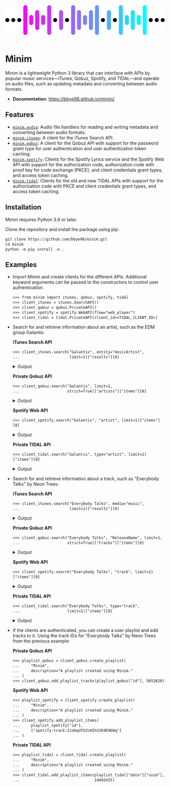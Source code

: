 <picture>
  <source media="(prefers-color-scheme: dark)" 
   srcset="https://raw.githubusercontent.com/bbye98/minim/main/assets/logo_dark.svg">
  <source media="(prefers-color-scheme: light)" 
   srcset="https://raw.githubusercontent.com/bbye98/minim/main/assets/logo_light.svg">
  <img alt="minim logo" 
   src="https://raw.githubusercontent.com/bbye98/minim/main/assets/logo_light.svg">
</picture>
<br></br>

# Minim

Minim is a lightweight Python 3 library that can interface with APIs 
by popular music services—iTunes, Qobuz, Spotify, and TIDAL—and operate 
on audio files, such as updating metadata and converting between audio
formats.

* **Documentation**: https://bbye98.github.io/minim/

## Features

* [`minim.audio`](https://github.com/bbye98/minim/blob/main/src/minim/audio.py):
  Audio file handlers for reading and writing metadata and converting
  between audio formats.
* [`minim.itunes`](https://github.com/bbye98/minim/blob/main/src/minim/itunes.py):
  A client for the iTunes Search API.
* [`minim.qobuz`](https://github.com/bbye98/minim/blob/main/src/minim/qobuz.py):
  A client for the Qobuz API with support for the password grant type 
  for user authentication and user authentication token caching.
* [`minim.spotify`](https://github.com/bbye98/minim/blob/main/src/minim/spotify.py):
  Clients for the Spotify Lyrics service and the Spotify Web API with
  support for the authorization code, authorization code with proof key
  for code exchange (PKCE), and client credentials grant types, and
  access token caching.
* [`minim.tidal`](https://github.com/bbye98/minim/blob/main/src/minim/tidal.py):
  Clients for the old and new TIDAL APIs with support for the 
  authorization code with PKCE and client credentials grant types, and
  access token caching.

## Installation

Minim requires Python 3.9 or later.

Clone the repository and install the package using pip:

    git clone https://github.com/bbye98/minim.git
    cd minim
    python -m pip install -e .

## Examples

- Import Minim and create clients for the different APIs. Additional 
  keyword arguments can be passed to the constructors to control user
  authentication.

      >>> from minim import itunes, qobuz, spotify, tidal
      >>> client_itunes = itunes.SearchAPI()
      >>> client_qobuz = qobuz.PrivateAPI()
      >>> client_spotify = spotify.WebAPI(flow="web_player")
      >>> client_tidal = tidal.PrivateAPI(client_id=<TIDAL_CLIENT_ID>)

- Search for and retrieve information about an artist, such as the EDM 
  group Galantis:

  **iTunes Search API**

      >>> client_itunes.search("Galantis", entity="musicArtist", 
      ...                      limit=1)["results"][0]

  <details>
  <summary>Output</summary>

      {
        "wrapperType": "artist",
        "artistType": "Artist",
        "artistName": "Galantis",
        "artistLinkUrl": "https://music.apple.com/us/artist/galantis/543322169?uo=4",
        "artistId": 543322169,
        "amgArtistId": 2616267,
        "primaryGenreName": "Dance",
        "primaryGenreId": 17
      }

  </details>

  **Private Qobuz API**

      >>> client_qobuz.search("Galantis", limit=1, 
      ...                     strict=True)["artists"]["items"][0]

  <details>
  <summary>Output</summary>

      {
        "picture": "https://static.qobuz.com/images/artists/covers/small/8dcf30e5c8e30281ecbb13b0886426c8.jpg",
        "image": {
          "small": "https://static.qobuz.com/images/artists/covers/small/8dcf30e5c8e30281ecbb13b0886426c8.jpg",
          "medium": "https://static.qobuz.com/images/artists/covers/medium/8dcf30e5c8e30281ecbb13b0886426c8.jpg",
          "large": "https://static.qobuz.com/images/artists/covers/large/8dcf30e5c8e30281ecbb13b0886426c8.jpg",
          "extralarge": "https://static.qobuz.com/images/artists/covers/large/8dcf30e5c8e30281ecbb13b0886426c8.jpg",
          "mega": "https://static.qobuz.com/images/artists/covers/large/8dcf30e5c8e30281ecbb13b0886426c8.jpg"
        },
        "name": "Galantis",
        "slug": "galantis",
        "albums_count": 126,
        "id": 865362
      }
  
  </details>

  **Spotify Web API**

      >>> client_spotify.search("Galantis", "artist", limit=1)["items"][0]

  <details>
  <summary>Output</summary>

      {
        "external_urls": {
          "spotify": "https://open.spotify.com/artist/4sTQVOfp9vEMCemLw50sbu"
        },
        "followers": {
          "href": null,
          "total": 3373205
        },
        "genres": [
          "dance pop",
          "edm",
          "pop",
          "pop dance"
        ],
        "href": "https://api.spotify.com/v1/artists/4sTQVOfp9vEMCemLw50sbu",
        "id": "4sTQVOfp9vEMCemLw50sbu",
        "images": [
          {
            "height": 640,
            "url": "https://i.scdn.co/image/ab6761610000e5eb7bda087d6fb48d481efd3344",
            "width": 640
          },
          {
            "height": 320,
            "url": "https://i.scdn.co/image/ab676161000051747bda087d6fb48d481efd3344",
            "width": 320
          },
          {
            "height": 160,
            "url": "https://i.scdn.co/image/ab6761610000f1787bda087d6fb48d481efd3344",
            "width": 160
          }
        ],
        "name": "Galantis",
        "popularity": 67,
        "type": "artist",
        "uri": "spotify:artist:4sTQVOfp9vEMCemLw50sbu"
      }
  
  </details>

  **Private TIDAL API**
    
      >>> client_tidal.search("Galantis", type="artist", limit=1)["items"][0]

  <details>
  <summary>Output</summary>

      {
        "id": 4676988,
        "name": "Galantis",
        "artistTypes": [
          "ARTIST",
          "CONTRIBUTOR"
        ],
        "url": "http://www.tidal.com/artist/4676988",
        "picture": "a627e21c-60f7-4e90-b2bb-e50b178c4f0b",
        "popularity": 72,
        "artistRoles": [
          {
            "categoryId": -1,
            "category": "Artist"
          },
          {
            "categoryId": 11,
            "category": "Performer"
          },
          {
            "categoryId": 3,
            "category": "Engineer"
          },
          {
            "categoryId": 10,
            "category": "Production team"
          },
          {
            "categoryId": 1,
            "category": "Producer"
          },
          {
            "categoryId": 2,
            "category": "Songwriter"
          }
        ],
        "mixes": {
          "ARTIST_MIX": "000202a7e72fd90d0c0df2ed56ddea"
        }
      }
  
  </details>

- Search for and retrieve information about a track, such as "Everybody Talks" by Neon Trees:

  **iTunes Search API**

      >>> client_itunes.search("Everybody Talks", media="music", 
      ...                      limit=1)["results"][0]

  <details>
  <summary>Output</summary>

      {
        "wrapperType": "track",
        "kind": "song",
        "artistId": 350172836,
        "collectionId": 1443469527,
        "trackId": 1443469581,
        "artistName": "Neon Trees",
        "collectionName": "Picture Show",
        "trackName": "Everybody Talks",
        "collectionCensoredName": "Picture Show",
        "trackCensoredName": "Everybody Talks",
        "artistViewUrl": "https://music.apple.com/us/artist/neon-trees/350172836?uo=4",
        "collectionViewUrl": "https://music.apple.com/us/album/everybody-talks/1443469527?i=1443469581&uo=4",
        "trackViewUrl": "https://music.apple.com/us/album/everybody-talks/1443469527?i=1443469581&uo=4",
        "previewUrl": "https://audio-ssl.itunes.apple.com/itunes-assets/AudioPreview122/v4/5c/29/bf/5c29bf6b-ca2c-4e8b-2be6-c51a282c7dae/mzaf_1255557534804450018.plus.aac.p.m4a",
        "artworkUrl30": "https://is1-ssl.mzstatic.com/image/thumb/Music115/v4/80/e3/95/80e39565-35f9-2496-c6f8-6572490c4a7b/12UMGIM12509.rgb.jpg/30x30bb.jpg",
        "artworkUrl60": "https://is1-ssl.mzstatic.com/image/thumb/Music115/v4/80/e3/95/80e39565-35f9-2496-c6f8-6572490c4a7b/12UMGIM12509.rgb.jpg/60x60bb.jpg",
        "artworkUrl100": "https://is1-ssl.mzstatic.com/image/thumb/Music115/v4/80/e3/95/80e39565-35f9-2496-c6f8-6572490c4a7b/12UMGIM12509.rgb.jpg/100x100bb.jpg",
        "collectionPrice": 6.99,
        "trackPrice": 1.29,
        "releaseDate": "2011-12-19T12:00:00Z",
        "collectionExplicitness": "explicit",
        "trackExplicitness": "explicit",
        "discCount": 1,
        "discNumber": 1,
        "trackCount": 12,
        "trackNumber": 3,
        "trackTimeMillis": 177280,
        "country": "USA",
        "currency": "USD",
        "primaryGenreName": "Alternative",
        "contentAdvisoryRating": "Explicit",
        "isStreamable": true
      }

  </details>

  **Private Qobuz API**

      >>> client_qobuz.search("Everybody Talks", "ReleaseName", limit=1, 
      ...                     strict=True)["tracks"]["items"][0]

  <details>
  <summary>Output</summary>

      {
        "maximum_bit_depth": 16,
        "copyright": "\u2117 2011 UMG Recordings, Inc.",
        "performers": "Justin Meldal-Johnsen, Producer, Guitar, Additional Keyboards, Percussion, Programmer, AssociatedPerformer - Tim Pagnotta, ComposerLyricist - Greg Collins, Engineer, StudioPersonnel - Wesley Seidman, Asst. Recording Engineer, StudioPersonnel - Tyler Glenn, ComposerLyricist - Neon Trees, MainArtist - Matt Wiggers, Asst. Recording Engineer, StudioPersonnel - Bill Bush, Mixer, StudioPersonnel",
        "audio_info": {
          "replaygain_track_peak": 0.999969,
          "replaygain_track_gain": -11.63
        },
        "performer": {
          "name": "Neon Trees",
          "id": 470727
        },
        "album": {
          "image": {
            "small": "https://static.qobuz.com/images/covers/42/54/0060252795442_230.jpg",
            "thumbnail": "https://static.qobuz.com/images/covers/42/54/0060252795442_50.jpg",
            "large": "https://static.qobuz.com/images/covers/42/54/0060252795442_600.jpg"
          },
          "maximum_bit_depth": 16,
          "media_count": 1,
          "artist": {
            "image": null,
            "name": "Neon Trees",
            "id": 470727,
            "albums_count": 42,
            "slug": "neon-trees",
            "picture": null
          },
          "upc": "0060252795442",
          "released_at": 1325372400,
          "label": {
            "name": "Mercury Records",
            "id": 17487,
            "albums_count": 774,
            "supplier_id": 1,
            "slug": "mercury-records"
          },
          "title": "Picture Show",
          "qobuz_id": 5653617,
          "version": null,
          "duration": 2785,
          "parental_warning": true,
          "tracks_count": 11,
          "popularity": 0,
          "genre": {
            "path": [112, 119, 113],
            "color": "#0070ef",
            "name": "Alternative & Indie",
            "id": 113,
            "slug": "alternatif-et-inde"
          },
          "maximum_channel_count": 2,
          "id": "0060252795442",
          "maximum_sampling_rate": 44.1,
          "previewable": true,
          "sampleable": true,
          "displayable": true,
          "streamable": true,
          "streamable_at": 1683529200,
          "downloadable": false,
          "purchasable_at": null,
          "purchasable": false,
          "release_date_original": "2012-01-01",
          "release_date_download": "2012-01-01",
          "release_date_stream": "2012-01-01",
          "release_date_purchase": "2012-01-01",
          "hires": false,
          "hires_streamable": false
        },
        "work": null,
        "composer": {
          "name": "Tyler Glenn",
          "id": 583118
        },
        "isrc": "USUM71119189",
        "title": "Everybody Talks",
        "version": "Album Version",
        "duration": 177,
        "parental_warning": true,
        "track_number": 3,
        "maximum_channel_count": 2,
        "id": 5653620,
        "media_number": 1,
        "maximum_sampling_rate": 44.1,
        "release_date_original": null,
        "release_date_download": null,
        "release_date_stream": null,
        "release_date_purchase": null,
        "purchasable": true,
        "streamable": true,
        "previewable": true,
        "sampleable": true,
        "downloadable": true,
        "displayable": true,
        "purchasable_at": 1683702000,
        "streamable_at": 1683529200,
        "hires": false,
        "hires_streamable": false
      }
  
  </details>

  **Spotify Web API**

      >>> client_spotify.search("Everybody Talks", "track", limit=1)["items"][0]

  <details>
  <summary>Output</summary>

      {
        "album": {
          "album_type": "album",
          "artists": [
            {
              "external_urls": {
                "spotify": "https://open.spotify.com/artist/0RpddSzUHfncUWNJXKOsjy"
              },
              "href": "https://api.spotify.com/v1/artists/0RpddSzUHfncUWNJXKOsjy",
              "id": "0RpddSzUHfncUWNJXKOsjy",
              "name": "Neon Trees",
              "type": "artist",
              "uri": "spotify:artist:0RpddSzUHfncUWNJXKOsjy"
            }
          ],
          "available_markets": [
            "AR", "AU", "AT", "BE", "BO", "BR", "BG", 
            "CA", "CL", "CO", "CR", "CY", "CZ", "DK",
            "DO", "DE", "EC", "EE", "SV", "FI", "FR", 
            "GR", "GT", "HN", "HK", "HU", "IS", "IE", 
            "IT", "LV", "LT", "LU", "MY", "MT", "NL", 
            "NZ", "NI", "NO", "PA", "PY", "PE", "PH", 
            "PL", "PT", "SG", "SK", "ES", "SE", "CH", 
            "TW", "TR", "UY", "US", "GB", "AD", "LI", 
            "MC", "ID", "TH", "VN", "RO", "IL", "ZA", 
            "SA", "AE", "BH", "QA", "OM", "KW", "EG", 
            "TN", "LB", "JO", "PS", "IN", "BY", "KZ", 
            "MD", "UA", "AL", "BA", "HR", "ME", "MK", 
            "RS", "SI", "KR", "BD", "PK", "LK", "GH",
            "KE", "NG", "TZ", "UG", "AG", "AM", "BS", 
            "BB", "BZ", "BT", "BW", "BF", "CV", "CW", 
            "DM", "FJ", "GM", "GD", "GW", "GY", "HT", 
            "JM", "KI", "LS", "LR", "MW", "MV", "ML", 
            "MH", "FM", "NA", "NR", "NE", "PW", "PG", 
            "WS", "ST", "SN", "SC", "SL", "SB", "KN", 
            "LC", "VC", "SR", "TL", "TO", "TT", "TV", 
            "AZ", "BN", "BI", "KH", "CM", "TD", "KM", 
            "GQ", "SZ", "GA", "GN", "KG", "LA", "MO", 
            "MR", "MN", "NP", "RW", "TG", "UZ", "ZW", 
            "BJ", "MG", "MU", "MZ", "AO", "CI", "DJ", 
            "ZM", "CD", "CG", "IQ", "TJ", "VE", "XK"
          ],
          "external_urls": {
            "spotify": "https://open.spotify.com/album/0uRFz92JmjwDbZbB7hEBIr"
          },
          "href": "https://api.spotify.com/v1/albums/0uRFz92JmjwDbZbB7hEBIr",
          "id": "0uRFz92JmjwDbZbB7hEBIr",
          "images": [
            {
              "height": 640,
              "url": "https://i.scdn.co/image/ab67616d0000b2734a6c0376235e5aa44e59d2c2",
              "width": 640
            },
            {
              "height": 300,
              "url": "https://i.scdn.co/image/ab67616d00001e024a6c0376235e5aa44e59d2c2",
              "width": 300
            },
            {
              "height": 64,
              "url": "https://i.scdn.co/image/ab67616d000048514a6c0376235e5aa44e59d2c2",
              "width": 64
            }
          ],
          "name": "Picture Show",
          "release_date": "2012-01-01",
          "release_date_precision": "day",
          "total_tracks": 11,
          "type": "album",
          "uri": "spotify:album:0uRFz92JmjwDbZbB7hEBIr"
        },
        "artists": [
          {
            "external_urls": {
              "spotify": "https://open.spotify.com/artist/0RpddSzUHfncUWNJXKOsjy"
            },
            "href": "https://api.spotify.com/v1/artists/0RpddSzUHfncUWNJXKOsjy",
            "id": "0RpddSzUHfncUWNJXKOsjy",
            "name": "Neon Trees",
            "type": "artist",
            "uri": "spotify:artist:0RpddSzUHfncUWNJXKOsjy"
          }
        ],
        "available_markets": [
          "AR", "AU", "AT", "BE", "BO", "BR", "BG", 
          "CA", "CL", "CO", "CR", "CY", "CZ", "DK",
          "DO", "DE", "EC", "EE", "SV", "FI", "FR", 
          "GR", "GT", "HN", "HK", "HU", "IS", "IE", 
          "IT", "LV", "LT", "LU", "MY", "MT", "NL", 
          "NZ", "NI", "NO", "PA", "PY", "PE", "PH", 
          "PL", "PT", "SG", "SK", "ES", "SE", "CH", 
          "TW", "TR", "UY", "US", "GB", "AD", "LI", 
          "MC", "ID", "TH", "VN", "RO", "IL", "ZA", 
          "SA", "AE", "BH", "QA", "OM", "KW", "EG", 
          "TN", "LB", "JO", "PS", "IN", "BY", "KZ", 
          "MD", "UA", "AL", "BA", "HR", "ME", "MK", 
          "RS", "SI", "KR", "BD", "PK", "LK", "GH",
          "KE", "NG", "TZ", "UG", "AG", "AM", "BS", 
          "BB", "BZ", "BT", "BW", "BF", "CV", "CW", 
          "DM", "FJ", "GM", "GD", "GW", "GY", "HT", 
          "JM", "KI", "LS", "LR", "MW", "MV", "ML", 
          "MH", "FM", "NA", "NR", "NE", "PW", "PG", 
          "WS", "ST", "SN", "SC", "SL", "SB", "KN", 
          "LC", "VC", "SR", "TL", "TO", "TT", "TV", 
          "AZ", "BN", "BI", "KH", "CM", "TD", "KM", 
          "GQ", "SZ", "GA", "GN", "KG", "LA", "MO", 
          "MR", "MN", "NP", "RW", "TG", "UZ", "ZW", 
          "BJ", "MG", "MU", "MZ", "AO", "CI", "DJ", 
          "ZM", "CD", "CG", "IQ", "TJ", "VE", "XK"
        ],
        "disc_number": 1,
        "duration_ms": 177280,
        "explicit": true,
        "external_ids": {
          "isrc": "USUM71119189"
        },
        "external_urls": {
          "spotify": "https://open.spotify.com/track/2iUmqdfGZcHIhS3b9E9EWq"
        },
        "href": "https://api.spotify.com/v1/tracks/2iUmqdfGZcHIhS3b9E9EWq",
        "id": "2iUmqdfGZcHIhS3b9E9EWq",
        "is_local": false,
        "name": "Everybody Talks",
        "popularity": 81,
        "preview_url": null,
        "track_number": 3,
        "type": "track",
        "uri": "spotify:track:2iUmqdfGZcHIhS3b9E9EWq"
      }
  
  </details>

  **Private TIDAL API**
    
      >>> client_tidal.search("Everybody Talks", type="track", 
      ...                     limit=1)["items"][0]

  <details>
  <summary>Output</summary>

      {
        "id": 14492425,
        "title": "Everybody Talks",
        "duration": 177,
        "replayGain": -11.7,
        "peak": 0.999969,
        "allowStreaming": true,
        "streamReady": true,
        "adSupportedStreamReady": true,
        "djReady": true,
        "stemReady": false,
        "streamStartDate": "2012-04-17T00:00:00.000+0000",
        "premiumStreamingOnly": false,
        "trackNumber": 3,
        "volumeNumber": 1,
        "version": null,
        "popularity": 55,
        "copyright": "A Mercury Records Release; \u2117 2011 UMG Recordings, Inc.",
        "url": "http://www.tidal.com/track/14492425",
        "isrc": "USUM71119189",
        "editable": false,
        "explicit": true,
        "audioQuality": "LOSSLESS",
        "audioModes": [
          "STEREO"
        ],
        "mediaMetadata": {
          "tags": [
            "LOSSLESS"
          ]
        },
        "artist": {
          "id": 3665225,
          "name": "Neon Trees",
          "type": "MAIN",
          "picture": "e6f17398-759e-45a0-9673-6ded6811e199"
        },
        "artists": [
          {
            "id": 3665225,
            "name": "Neon Trees",
            "type": "MAIN",
            "picture": "e6f17398-759e-45a0-9673-6ded6811e199"
          }
        ],
        "album": {
          "id": 14492422,
          "title": "Picture Show",
          "cover": "1c2d7c90-034e-485a-be1f-24a669c7e6ee",
          "vibrantColor": "#f8af88",
          "videoCover": null
        },
        "mixes": {
          "TRACK_MIX": "0019768c833a193c29829e5bf473fc"
        }
      }
  
  </details>

- If the clients are authenticated, you can create a user playlist and
  add tracks to it. Using the track IDs for "Everybody Talks" by Neon
  Trees from the previous example:

  **Private Qobuz API**

      >>> playlist_qobuz = client_qobuz.create_playlist(
      ...     "Minim", 
      ...     description="A playlist created using Minim."
      ... )
      >>> client_qobuz.add_playlist_tracks(playlist_qobuz["id"], 5653620)

  **Spotify Web API**

      >>> playlist_spotify = client_spotify.create_playlist(
      ...     "Minim", 
      ...     description="A playlist created using Minim."
      ... )
      >>> client_spotify.add_playlist_items(
      ...     playlist_spotify["id"], 
      ...     ["spotify:track:2iUmqdfGZcHIhS3b9E9EWq"]
      ... )

  **Private TIDAL API**

      >>> playlist_tidal = client_tidal.create_playlist(
      ...     "Minim", 
      ...     description="A playlist created using Minim."
      ... )
      >>> client_tidal.add_playlist_items(playlist_tidal["data"]["uuid"], 
      ...                                 14492425)